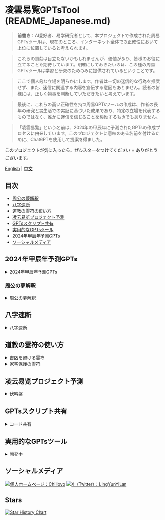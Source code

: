 # 凌雲易覧GPTsTool (README_Japanese.md)

> **前書き**：AI愛好者、易学研究者として、本プロジェクトで作成された周易GPTsツールは、現在のところ、インターネット全体での正確性において上位に位置していると考えられます。

> これらの貢献は目立たないかもしれませんが、価値があり、皆様のお役に立てることを期待しています。明確にしておきたいのは、この種の周易GPTsツールは学習と研究のためのみに提供されているということです。

> ここで個人的な立場を明らかにします。作者は一切の迷信的な行為を推奨せず、また、迷信に関連する内容を宣伝する意図もありません。読者の皆様には、正しく物事を判断していただきたいと考えています。

> 最後に、これらの高い正確性を持つ周易GPTsツールの作成は、作者の長年の研究と実生活での実証に基づいた成果であり、特定の立場を代表するものではなく、誰かに迷信を信じることを奨励するものでもありません。

> 「凌雲易覧」という名前は、2024年の甲辰年に予測されたGPTsの作成プロセスに由来しています。このプロジェクトに意味のある名前を付けるために、ChatGPTを使用して提案を得ました。

このプロジェクトが気に入ったら、ぜひスターをつけてください ⭐ ありがとうございます。

[English](./README_English.md) | [中文](./README.md)

## 目次
- [周公の夢解釈](#周公の夢解釈)
- [八字速断](#八字速断)
- [道教の霊符の使い方](#道教の霊符の使い方)
- [凌云易览プロジェクト予測](#凌云易览プロジェクト予測)
- [GPTsスクリプト共有](#gptsスクリプト共有)
- [実用的なGPTsツール](#実用的なgptsツール)
- [2024年甲辰年予測GPTs](#2024年甲辰年予測gpts)
- [ソーシャルメディア](#ソーシャルメディア)

## 2024年甲辰年予測GPTs
<details>
<summary>2024年甲辰年予測GPTs</summary>

#### [2024年甲辰年予測GPTs](https://chatgpt.com/g/g-mp3gLcbXr-xiao-liu-ren-ling-yun-yi-lan)

##### 更新履歴

- 2024-02-20

  2024甲辰年予測GPTsツールの作成

- 2024-02-22

  2024甲辰年の月次予測を追加

- 2024-02-27

  2024甲辰年の月次気候変動予測を追加

- 2024-02-28

  2024甲辰年の月次五行喜用を追加

- 2024-02-29

  2024甲辰年の月次干支関係を追加

- 2024-10-1

  2024甲辰年予測GPTsツールを閉鎖

</details>

### 周公の夢解釈
<details>
<summary>周公の夢解釈</summary>

> 中国には「役人は刑罰を問う、富豪は災難を問う、庶民は財運を問う」ということわざがあります。

> 富豪でも貧乏でも、高官でも庶民でも、七災八難を避けることはできません。

> 夢は睡眠中の心理的な活動であり、神の啓示でもなく、魂が体から離れて行う他人事でもありません。したがって、夢を科学的に解析することによってのみ、夢と現実生活との関連性を明らかにすることができます。

#### [周公の夢解釈GPTs](https://chatgpt.com/g/g-AYIr58KIj-zhou-gong-jie-meng-ling-yun-yi-lan)

<div align="center">
  <a href="https://github.com/Chiliovo/Lingyun-Yilan/blob/main/Zhou%20Gong's%20Dream%20Interpretation/Demo.mp4?raw=true" download="ZhouGong-Dream-Interpretation.mp4">
    <img src="https://github.com/Chiliovo/Lingyun-Yilan/blob/main/Zhou%20Gong's%20Dream%20Interpretation/Demo.gif?raw=true" alt="最も正確な周公の夢解釈AI GPTs" style="width:80%; border-radius:10px; transition: transform .2s;" onmouseover="this.style.transform='scale(1.05)'" onmouseout="this.style.transform='scale(1)'">
  </a>
  <p><em>ビデオ解釈を今すぐ体験</em></p>
</div>

##### 更新履歴

- 2024-08-15

  周公の夢解釈GPTsツールの作成

- 2024-08-16

  人物の夢解釈を追加

  男女の恋愛の夢解釈を追加

  結婚生活の夢解釈を追加

  社交活動の夢解釈を追加

  ビジネス活動の夢解釈を追加

  日常行動の夢解釈を追加

  生活の細部の夢解釈を追加

  色と味の夢解釈を追加

  心理的活動の夢解釈を追加

  宗教神話の夢解釈を追加

  法的活動の夢解釈を追加

  軍事活動の夢解釈を追加

  植物の夢解釈を追加

  恐怖事件の夢解釈を追加

  気象現象の夢解釈を追加

  鉱業と山水の夢解釈を追加

  自然の火光の夢解釈を追加

  空中の鳥類の夢解釈を追加

  空中の昆虫の夢解釈を追加

  水中生物の夢解釈を追加

  陸上動物の夢解釈を追加

  交通道路の夢解釈を追加

- 2024-08-17

  家屋と住居の夢解釈を追加

  建築装飾の夢解釈を追加

  家具用品の夢解釈を追加

- 2024-08-18

  既知の問題を修正

- 2024-10-2

  既知の問題を修正

</details>

## 八字速断
<details>
<summary>八字速断</summary>

> この世界には、絶対的な意味での善人や悪人は存在せず、自己のエネルギーを増強できる人と消耗させる人だけがいます。

> 人の行動パターンは四柱八字モデルで表すことができます。つまり、特定の時間、空間、人物、行動が共に作用して最終的な結果を決定します。

> 個人が生まれたその瞬間、天地の磁場エネルギーが体内に注入され、それがある程度その人の人生の軌跡を決定します。これがいわゆる「運命」というものです。

#### [八字速断GPTs](https://chatgpt.com/g/g-80MQmH27m-ba-zi-su-duan-ling-yun-yi-lan)

<div align="center">
  <a href="https://github.com/Chiliovo/Lingyun-Yilan/blob/main/AI%20fortune-telling/freecompress-AI%20fortune-telling.mp4?raw=true" download="AI-fortune-telling.mp4">
    <img src="https://github.com/Chiliovo/Lingyun-Yilan/blob/main/AI%20fortune-telling/AI%20fortune-telling.gif?raw=true" alt="八字速断デモビデオ" style="width:80%; border-radius:10px;">
  </a>
  <p><em>ビデオ解釈を今すぐ体験</em></p>
</div>

##### 更新履歴

- 2024-10-1

  八字速断GPTsツールの作成

- 2024-10-3

  配列の問題を修正

- 2024-10-5

  バージョン1.6に更新

- 2024-10-6

  配列の問題を調整（推奨：配列画像または八字四柱を直接アップロードしてください。例：壬寅年、壬寅月、壬寅日、壬寅時、男性）

- 2024-10-12

  更新 婚姻感情の精度を高める（もし不正確な場合は、全セッションを削除し、新しい対話を再読み込みし、後続で引き続き更新します）

- 2024-10-13

  更新 富のパターンの精度を高める（もし不正確な場合は、全セッションを削除し、新しい対話を再読み込みし、後続で引き続き更新します）

- 2024-10-14

  更新 病気の問題を判断する

</details>

## 道教の霊符の使い方

<details>

<summary>吉凶を避ける霊符</summary>

**[伝送中](https://github.com/Chiliovo)**

</details>

<details>

<summary>家宅保護の霊符</summary>

**[伝送中](https://github.com/Chiliovo)**

</details>

## 凌云易览プロジェクト予測

<details>

> 一部の事柄は進展が遅く、数日から十数日後にならないと結果が出ないことがあります。そのような場合、すぐに決断を下す必要はありませんが、事前に準備しておくことが重要です。

> では、物事が順調に進むのか、それとも困難に直面するのか、どう判断すれば良いのでしょうか？ 占いの中で主要な要素がどの宮に配置され、その宮が吉門に対応するか凶門に対応するかを見ます。

> もし吉門に対応するならば、物事は順調に進むでしょう。しかし、凶門に対応する場合は、障害や遅延が発生する可能性があるため、十分な準備が必要です。

<summary>伏吟盤</summary>

### [GPTs解釈例](https://github.com/Chiliovo)

<table align="center">
  <tr>
    <td align="center">
      <img src="https://github.com/Chiliovo/Lingyun-Yilan/blob/main/Qi%20Men%20Dun%20Jia/Qimen%20Dunjia%20Interpretation%20-%20Example/1.jpg" width="300px" />
    </td>
    <td align="center">
      <img src="https://github.com/Chiliovo/Lingyun-Yilan/blob/main/Qi%20Men%20Dun%20Jia/Qimen%20Dunjia%20Interpretation%20-%20Example/2.jpg" width="300px" />
    </td>
  </tr>
  <tr>
    <td align="center">
      <img src="https://github.com/Chiliovo/Lingyun-Yilan/blob/main/Qi%20Men%20Dun%20Jia/Qimen%20Dunjia%20Interpretation%20-%20Example/3.jpg" width="300px" />
    </td>
    <td align="center">
      <img src="https://github.com/Chiliovo/Lingyun-Yilan/blob/main/Qi%20Men%20Dun%20Jia/Qimen%20Dunjia%20Interpretation%20-%20Example/4.jpg" width="300px" />
    </td>
  </tr>
</table>

- **2024年10月21日 22:17**

  **次の干支要素で起局**：  
  年：甲辰 (Jia-Chen)  
  月：甲戌 (Jia-Xu)  
  日：戊午 (Wu-Wu)  
  時：癸亥 (Gui-Hai)  
  **占事**：このプロジェクトの今後の進展を予測

</details>

## GPTsスクリプト共有

<details>

<summary>コード共有</summary>

jsx
プロジェクト完成時に共有予定

</details>

## 実用的なGPTsツール

<details>

<summary>開発中</summary>

**[順次さらに多くの実用的な易学GPTsツールを作成中](https://github.com/Chiliovo)**

</details>

## ソーシャルメディア
[![個人ホームページ：Chiliovo](https://img.shields.io/badge/GitHub-Chiliovo-green?style=social&logo=github)](https://github.com/Chiliovo)
[![X（Twitter）：LingYunYiLan](https://img.shields.io/twitter/follow/LingyunYilan?style=social)](https://twitter.com/LingyunYilan)

## Stars
[![Star History Chart](https://api.star-history.com/svg?repos=LingYunYiLan/GPTsTool&type=Timeline)](https://star-history.com/#LingYunYiLan/GPTsTool&Timeline)
